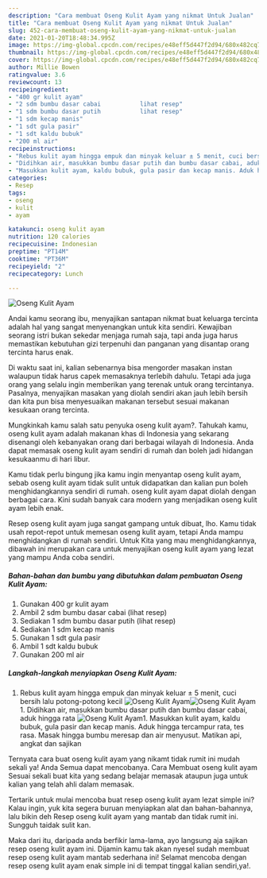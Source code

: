 ```yaml
---
description: "Cara membuat Oseng Kulit Ayam yang nikmat Untuk Jualan"
title: "Cara membuat Oseng Kulit Ayam yang nikmat Untuk Jualan"
slug: 452-cara-membuat-oseng-kulit-ayam-yang-nikmat-untuk-jualan
date: 2021-01-20T18:48:34.995Z
image: https://img-global.cpcdn.com/recipes/e48eff5d447f2d94/680x482cq70/oseng-kulit-ayam-foto-resep-utama.jpg
thumbnail: https://img-global.cpcdn.com/recipes/e48eff5d447f2d94/680x482cq70/oseng-kulit-ayam-foto-resep-utama.jpg
cover: https://img-global.cpcdn.com/recipes/e48eff5d447f2d94/680x482cq70/oseng-kulit-ayam-foto-resep-utama.jpg
author: Millie Bowen
ratingvalue: 3.6
reviewcount: 13
recipeingredient:
- "400 gr kulit ayam"
- "2 sdm bumbu dasar cabai           lihat resep"
- "1 sdm bumbu dasar putih           lihat resep"
- "1 sdm kecap manis"
- "1 sdt gula pasir"
- "1 sdt kaldu bubuk"
- "200 ml air"
recipeinstructions:
- "Rebus kulit ayam hingga empuk dan minyak keluar ± 5 menit, cuci bersih lalu potong-potong kecil"
- "Didihkan air, masukkan bumbu dasar putih dan bumbu dasar cabai, aduk hingga rata"
- "Masukkan kulit ayam, kaldu bubuk, gula pasir dan kecap manis. Aduk hingga tercampur rata, tes rasa. Masak hingga bumbu meresap dan air menyusut. Matikan api, angkat dan sajikan"
categories:
- Resep
tags:
- oseng
- kulit
- ayam

katakunci: oseng kulit ayam 
nutrition: 120 calories
recipecuisine: Indonesian
preptime: "PT14M"
cooktime: "PT36M"
recipeyield: "2"
recipecategory: Lunch

---
```



![Oseng Kulit Ayam](https://img-global.cpcdn.com/recipes/e48eff5d447f2d94/680x482cq70/oseng-kulit-ayam-foto-resep-utama.jpg)

Andai kamu seorang ibu, menyajikan santapan nikmat buat keluarga tercinta adalah hal yang sangat menyenangkan untuk kita sendiri. Kewajiban seorang istri bukan sekedar menjaga rumah saja, tapi anda juga harus memastikan kebutuhan gizi terpenuhi dan panganan yang disantap orang tercinta harus enak.

Di waktu  saat ini, kalian sebenarnya bisa mengorder masakan instan walaupun tidak harus capek memasaknya terlebih dahulu. Tetapi ada juga orang yang selalu ingin memberikan yang terenak untuk orang tercintanya. Pasalnya, menyajikan masakan yang diolah sendiri akan jauh lebih bersih dan kita pun bisa menyesuaikan makanan tersebut sesuai makanan kesukaan orang tercinta. 



Mungkinkah kamu salah satu penyuka oseng kulit ayam?. Tahukah kamu, oseng kulit ayam adalah makanan khas di Indonesia yang sekarang disenangi oleh kebanyakan orang dari berbagai wilayah di Indonesia. Anda dapat memasak oseng kulit ayam sendiri di rumah dan boleh jadi hidangan kesukaanmu di hari libur.

Kamu tidak perlu bingung jika kamu ingin menyantap oseng kulit ayam, sebab oseng kulit ayam tidak sulit untuk didapatkan dan kalian pun boleh menghidangkannya sendiri di rumah. oseng kulit ayam dapat diolah dengan berbagai cara. Kini sudah banyak cara modern yang menjadikan oseng kulit ayam lebih enak.

Resep oseng kulit ayam juga sangat gampang untuk dibuat, lho. Kamu tidak usah repot-repot untuk memesan oseng kulit ayam, tetapi Anda mampu menghidangkan di rumah sendiri. Untuk Kita yang mau menghidangkannya, dibawah ini merupakan cara untuk menyajikan oseng kulit ayam yang lezat yang mampu Anda coba sendiri.

<!--inarticleads1-->

##### Bahan-bahan dan bumbu yang dibutuhkan dalam pembuatan Oseng Kulit Ayam:

1. Gunakan 400 gr kulit ayam
1. Ambil 2 sdm bumbu dasar cabai           (lihat resep)
1. Sediakan 1 sdm bumbu dasar putih           (lihat resep)
1. Sediakan 1 sdm kecap manis
1. Gunakan 1 sdt gula pasir
1. Ambil 1 sdt kaldu bubuk
1. Gunakan 200 ml air




<!--inarticleads2-->

##### Langkah-langkah menyiapkan Oseng Kulit Ayam:

1. Rebus kulit ayam hingga empuk dan minyak keluar ± 5 menit, cuci bersih lalu potong-potong kecil
<img src="https://img-global.cpcdn.com/steps/135fb4224bea0a36/160x128cq70/oseng-kulit-ayam-langkah-memasak-1-foto.jpg" alt="Oseng Kulit Ayam"><img src="https://img-global.cpcdn.com/steps/1da0fa8f40bd2187/160x128cq70/oseng-kulit-ayam-langkah-memasak-1-foto.jpg" alt="Oseng Kulit Ayam">1. Didihkan air, masukkan bumbu dasar putih dan bumbu dasar cabai, aduk hingga rata
<img src="https://img-global.cpcdn.com/steps/bde07f9e16ef892a/160x128cq70/oseng-kulit-ayam-langkah-memasak-2-foto.jpg" alt="Oseng Kulit Ayam">1. Masukkan kulit ayam, kaldu bubuk, gula pasir dan kecap manis. Aduk hingga tercampur rata, tes rasa. Masak hingga bumbu meresap dan air menyusut. Matikan api, angkat dan sajikan




Ternyata cara buat oseng kulit ayam yang nikamt tidak rumit ini mudah sekali ya! Anda Semua dapat mencobanya. Cara Membuat oseng kulit ayam Sesuai sekali buat kita yang sedang belajar memasak ataupun juga untuk kalian yang telah ahli dalam memasak.

Tertarik untuk mulai mencoba buat resep oseng kulit ayam lezat simple ini? Kalau ingin, yuk kita segera buruan menyiapkan alat dan bahan-bahannya, lalu bikin deh Resep oseng kulit ayam yang mantab dan tidak rumit ini. Sungguh taidak sulit kan. 

Maka dari itu, daripada anda berfikir lama-lama, ayo langsung aja sajikan resep oseng kulit ayam ini. Dijamin kamu tak akan nyesel sudah membuat resep oseng kulit ayam mantab sederhana ini! Selamat mencoba dengan resep oseng kulit ayam enak simple ini di tempat tinggal kalian sendiri,ya!.

